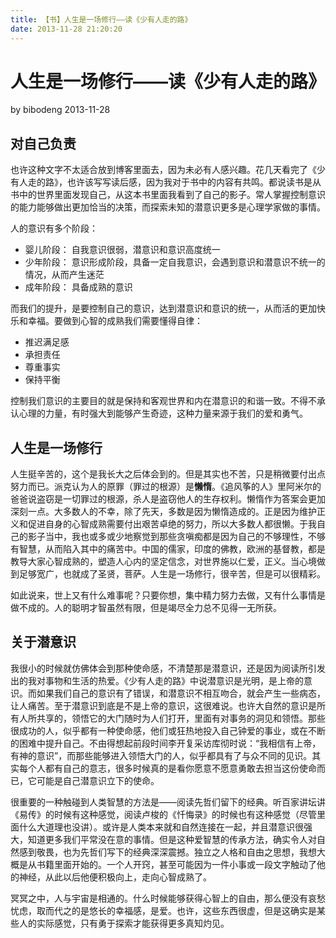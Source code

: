 ```yaml
---
title: 【书】人生是一场修行——读《少有人走的路》
date: 2013-11-28 21:20:20
---
```

人生是一场修行——读《少有人走的路》
===

by bibodeng 2013-11-28

## 对自己负责

也许这种文字不太适合放到博客里面去，因为未必有人感兴趣。花几天看完了《少有人走的路》，也许该写写读后感，因为我对于书中的内容有共鸣。都说读书是从书中的世界里面发现自己，从这本书里面我看到了自己的影子。常人掌握控制意识的能力能够做出更加恰当的决策，而探索未知的潜意识更多是心理学家做的事情。

人的意识有多个阶段：

* 婴儿阶段： 自我意识很弱，潜意识和意识高度统一
* 少年阶段： 意识形成阶段，具备一定自我意识，会遇到意识和潜意识不统一的情况，从而产生迷茫
* 成年阶段： 具备成熟的意识

而我们的提升，是要控制自己的意识，达到潜意识和意识的统一，从而活的更加快乐和幸福。要做到心智的成熟我们需要懂得自律：

* 推迟满足感
* 承担责任
* 尊重事实
* 保持平衡

控制我们意识的主要目的就是保持和客观世界和内在潜意识的和谐一致。不得不承认心理的力量，有时强大到能够产生奇迹，这种力量来源于我们的爱和勇气。

## 人生是一场修行

人生挺辛苦的，这个是我长大之后体会到的。但是其实也不苦，只是稍微要付出点努力而已。派克认为人的原罪（罪过的根源）是**懒惰**。《追风筝的人》里阿米尔的爸爸说盗窃是一切罪过的根源，杀人是盗窃他人的生存权利。懒惰作为答案会更加深刻一点。大多数人的不幸，除了先天，多数是因为懒惰造成的。正是因为维护正义和促进自身的心智成熟需要付出艰苦卓绝的努力，所以大多数人都很懒。于我自己的影子当中，我也或多或少地察觉到那些贪嗔痴都是因为自己的不够理性，不够有智慧，从而陷入其中的痛苦中。中国的儒家，印度的佛教，欧洲的基督教，都是教导大家心智成熟的，塑造人心内的坚定信念，对世界施以仁爱，正义。当心境做到足够宽广，也就成了圣贤，菩萨。人生是一场修行，很辛苦，但是可以很精彩。

如此说来，世上又有什么难事呢？只要你想，集中精力努力去做，又有什么事情是做不成的。人的聪明才智虽然有限，但是竭尽全力总不见得一无所获。

## 关于潜意识

我很小的时候就仿佛体会到那种使命感，不清楚那是潜意识，还是因为阅读所引发出的我对事物和生活的热爱。《少有人走的路》中说潜意识是光明，是上帝的意识。而如果我们自己的意识有了错误，和潜意识不相互吻合，就会产生一些病态，让人痛苦。至于潜意识到底是不是上帝的意识，这很难说。也许大自然的意识是所有人所共享的，领悟它的大门随时为人们打开，里面有对事务的洞见和领悟。那些很成功的人，似乎都有一种使命感，他们或狂热地投入自己钟爱的事业，或在不断的困难中提升自己。不由得想起前段时间李开复采访库彻时说：“我相信有上帝，有神的意识”，而那些能够进入领悟大门的人，似乎都具有了与众不同的见识。其实每个人都有自己的意志，很多时候真的是看你愿意不愿意勇敢去担当这份使命而已，它可能是自己潜意识立下的使命。

很重要的一种触碰到人类智慧的方法是——阅读先哲们留下的经典。听百家讲坛讲《易传》的时候有这种感觉，阅读卢梭的《忏悔录》的时候也有这种感觉（尽管里面什么大道理也没讲）。或许是人类本来就和自然连接在一起，并且潜意识很强大，知道更多我们平常没在意的事情。但是这种爱智慧的传承方法，确实令人对自然感到敬畏，也为先哲们写下的经典深深震撼。独立之人格和自由之思想，我想大概是从书籍里面开始的。一个人开窍，甚至可能因为一件小事或一段文字触动了他的神经，从此以后他便积极向上，走向心智成熟了。

冥冥之中，人与宇宙是相通的。什么时候能够获得心智上的自由，那么便没有哀愁忧虑，取而代之的是悠长的幸福感，是爱。也许，这些东西很虚，但是这确实是某些人的实际感觉，只有勇于探索才能获得更多真知灼见。